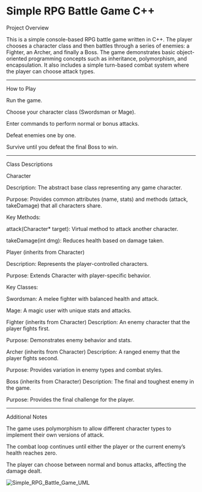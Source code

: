 # Simple RPG Battle Game C++

Project Overview

This is a simple console-based RPG battle game written in C++. The player chooses a character class and then battles through a series of enemies: a Fighter, an Archer, and finally a Boss. The game demonstrates basic object-oriented programming concepts such as inheritance, polymorphism, and encapsulation. It also includes a simple turn-based combat system where the player can choose attack types.

-----------------

How to Play

Run the game.

Choose your character class (Swordsman or Mage).

Enter commands to perform normal or bonus attacks.

Defeat enemies one by one.

Survive until you defeat the final Boss to win.

-----------------

Class Descriptions

Character

Description: The abstract base class representing any game character.

Purpose: Provides common attributes (name, stats) and methods (attack, takeDamage) that all characters share.

Key Methods:

attack(Character* target): Virtual method to attack another character.

takeDamage(int dmg): Reduces health based on damage taken.


Player (inherits from Character)

Description: Represents the player-controlled characters.

Purpose: Extends Character with player-specific behavior.

Key Classes:

Swordsman: A melee fighter with balanced health and attack.

Mage: A magic user with unique stats and attacks.


Fighter (inherits from Character)
Description: An enemy character that the player fights first.

Purpose: Demonstrates enemy behavior and stats.

Archer (inherits from Character)
Description: A ranged enemy that the player fights second.

Purpose: Provides variation in enemy types and combat styles.

Boss (inherits from Character)
Description: The final and toughest enemy in the game.

Purpose: Provides the final challenge for the player.

-----------------

Additional Notes

The game uses polymorphism to allow different character types to implement their own versions of attack.

The combat loop continues until either the player or the current enemy’s health reaches zero.

The player can choose between normal and bonus attacks, affecting the damage dealt.

![Simple_RPG_Battle_Game_UML](https://github.com/user-attachments/assets/d4329f2d-d3d2-464e-935b-9e76288e469a)


